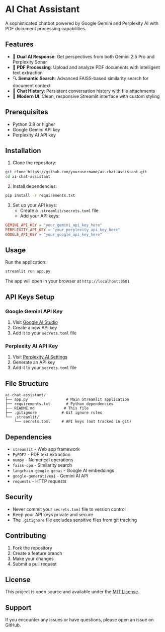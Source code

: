 # AI Chat Assistant

A sophisticated chatbot powered by Google Gemini and Perplexity AI with PDF document processing capabilities.

## Features

- 🤖 **Dual AI Response**: Get perspectives from both Gemini 2.5 Pro and Perplexity Sonar
- 📄 **PDF Processing**: Upload and analyze PDF documents with intelligent text extraction
- 🔍 **Semantic Search**: Advanced FAISS-based similarity search for document context
- 💬 **Chat History**: Persistent conversation history with file attachments
- 🎨 **Modern UI**: Clean, responsive Streamlit interface with custom styling

## Prerequisites

- Python 3.8 or higher
- Google Gemini API key
- Perplexity AI API key

## Installation

1. Clone the repository:
```bash
git clone https://github.com/yourusername/ai-chat-assistant.git
cd ai-chat-assistant
```

2. Install dependencies:
```bash
pip install -r requirements.txt
```

3. Set up your API keys:
   - Create a `.streamlit/secrets.toml` file
   - Add your API keys:
```toml
GEMINI_API_KEY = "your_gemini_api_key_here"
PERPLEXITY_API_KEY = "your_perplexity_api_key_here"
GOOGLE_API_KEY = "your_google_api_key_here"
```

## Usage

Run the application:
```bash
streamlit run app.py
```

The app will open in your browser at `http://localhost:8501`

## API Keys Setup

### Google Gemini API Key
1. Visit [Google AI Studio](https://makersuite.google.com/app/apikey)
2. Create a new API key
3. Add it to your `secrets.toml` file

### Perplexity AI API Key
1. Visit [Perplexity AI Settings](https://www.perplexity.ai/settings/api)
2. Generate an API key
3. Add it to your `secrets.toml` file

## File Structure

```
ai-chat-assistant/
├── app.py                 # Main Streamlit application
├── requirements.txt       # Python dependencies
├── README.md             # This file
├── .gitignore           # Git ignore rules
└── .streamlit/
    └── secrets.toml     # API keys (not tracked in git)
```

## Dependencies

- `streamlit` - Web app framework
- `PyPDF2` - PDF text extraction
- `numpy` - Numerical operations
- `faiss-cpu` - Similarity search
- `langchain-google-genai` - Google AI embeddings
- `google-generativeai` - Gemini AI API
- `requests` - HTTP requests

## Security

- Never commit your `secrets.toml` file to version control
- Keep your API keys private and secure
- The `.gitignore` file excludes sensitive files from git tracking

## Contributing

1. Fork the repository
2. Create a feature branch
3. Make your changes
4. Submit a pull request

## License

This project is open source and available under the [MIT License](LICENSE).

## Support

If you encounter any issues or have questions, please open an issue on GitHub.
